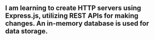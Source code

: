 ## I am learning to create HTTP servers using Express.js, utilizing REST APIs for making changes. An in-memory database is used for data storage.